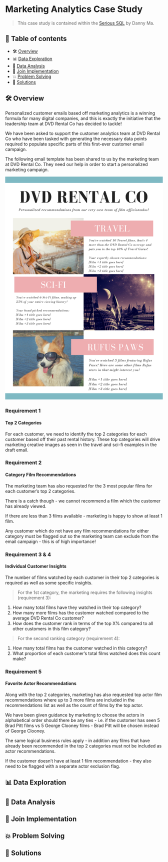 # Marketing Analytics Case Study 

> This case study is contained within the [Serious SQL](https://www.datawithdanny.com) by Danny Ma. 
## 📕 **Table of contents**
<!--ts-->
   * 🛠️ [Overview](#️-overview)
   * 📊 [Data Exploration](-#data-exploration)
   * 📌 [Data Analysis](#-data-analysis)
   * 🧲 [Join Implementation](#-join-implementation)
   * 💥 [Problem Solving](#-problem-solving)
   * 🚀 [Solutions](#-solutions)


## 🛠️ Overview
Personalized customer emails based off marketing analytics is a winning formula for many digital companies, and this is exactly the initiative that the leadership team at DVD Rental Co has decided to tackle!

We have been asked to support the customer analytics team at DVD Rental Co who have been tasked with generating the necessary data points required to populate specific parts of this first-ever customer email campaign.

The following email template has been shared to us by the marketing team at DVD Rental Co. They need our help in order to start a personalized marketing campaign.

<p align="center">
  
<img src="https://github.com/eluah/marketing-analytics-case-study/blob/main/img/dvd_rental_co.png" alt="email-template" width="700px">
  
</p>

### Requirement 1
#### Top 2 Categories
For each customer, we need to identify the top 2 categories for each customer based off their past rental history. These top categories will drive marketing creative images as seen in the travel and sci-fi examples in the draft email.

### Requirement 2
#### Category Film Recommendations
The marketing team has also requested for the 3 most popular films for each customer’s top 2 categories.

There is a catch though - we cannot recommend a film which the customer has already viewed.

If there are less than 3 films available - marketing is happy to show at least 1 film.

Any customer which do not have any film recommendations for either category must be flagged out so the marketing team can exclude from the email campaign - this is of high importance!

### Requirement 3 & 4
#### Individual Customer Insights

The number of films watched by each customer in their top 2 categories is required as well as some specific insights.

> For the 1st category, the marketing requires the following insights (requirement 3):

1. How many total films have they watched in their top category?
2. How many more films has the customer watched compared to the average DVD Rental Co customer?
3. How does the customer rank in terms of the top X% compared to all other customers in this film category?

> For the second ranking category (requirement 4):

1. How many total films has the customer watched in this category?
2. What proportion of each customer’s total films watched does this count make?

### Requirement 5
#### Favorite Actor Recommendations

Along with the top 2 categories, marketing has also requested top actor film recommendations where up to 3 more films are included in the recommendations list as well as the count of films by the top actor.

We have been given guidance by marketing to choose the actors in alphabetical order should there be any ties - i.e. if the customer has seen 5 Brad Pitt films vs 5 George Clooney films - Brad Pitt will be chosen instead of George Clooney.

The same logical business rules apply - in addition any films that have already been recommended in the top 2 categories must not be included as actor recommendations.

If the customer doesn’t have at least 1 film recommendation - they also need to be flagged with a separate actor exclusion flag.

## 📊 Data Exploration


## 📌 Data Analysis


## 🧲 Join Implementation


## 💥 Problem Solving


## 🚀 Solutions

